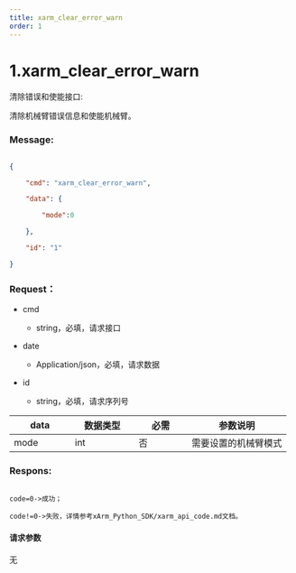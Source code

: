 ```yaml
---
title: xarm_clear_error_warn
order: 1
---
```

# 1.xarm\_clear\_error\_warn



 



清除错误和使能接口:

清除机械臂错误信息和使能机械臂。



### Message: 



```json

{

    "cmd": "xarm_clear_error_warn",

    "data": {

        "mode":0

    },

    "id": "1"

}

```







### Request：

* cmd

  * string，必填，请求接口

* date

  * Application/json，必填，请求数据

* id

  * string，必填，请求序列号



<table><thead><tr><th width="92">data</th><th width="97">数据类型</th><th width="78">必需</th><th>参数说明</th></tr></thead><tbody><tr><td>mode</td><td>int</td><td>否</td><td>需要设置的机械臂模式</td></tr></tbody></table>







### Respons: 



```

code=0->成功；

code!=0->失败，详情参考xArm_Python_SDK/xarm_api_code.md文档。

```









#### 请求参数



无
